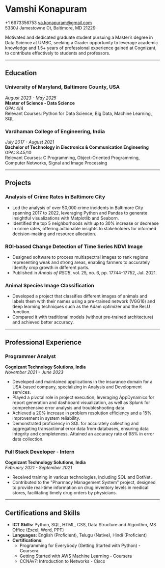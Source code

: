 # Vamshi Konapuram

+1 6673356753
va.konapuram@gmail.com  
5330J Jamestowne Ct, Baltimore, MD 21229  

Motivated and dedicated graduate student pursuing a Master’s degree in Data Science at UMBC, seeking a Grader opportunity to leverage academic knowledge and 1.5+ years of professional experience gained at Cognizant, to contribute effectively to students and professors.

---

## Education

### University of Maryland, Baltimore County, USA  
*August 2023 - May 2025*  
**Master of Science - Data Science**  
GPA: 4/4  
Relevant Courses: Python for Data Science, Big Data, Machine Learning, SQL

### Vardhaman College of Engineering, India  
*July 2017 - August 2021*  
**Bachelor of Technology in Electronics & Communication Engineering**  
GPA: 8.45/10  
Relevant Courses: C Programming, Object-Oriented Programming, Computer Networks, Signal and Image Processing

---

## Projects

### Analysis of Crime Rates in Baltimore City  
- Led the analysis of over 50,000 crime incidents in Baltimore City spanning 2017 to 2022, leveraging Python and Pandas to generate insightful visualizations with Matplotlib and Seaborn.
- Identified the top 5 neighborhoods with up to 30% increase or decrease in crime rates, offering actionable insights to stakeholders for informed decision-making and resource allocation.

### ROI-based Change Detection of Time Series NDVI Image  
- Designed software to process multispectral images to rank regions representing weak and strong areas, enabling farmers to accurately identify crop growth in different parts. 
- Published in *Annals of RSCB*, vol. 25, no. 6, pp. 17744-17752, Jul. 2021.

### Animal Species Image Classification  
- Developed a project that classifies different images of animals and labels them with their names using a pre-trained network (VGG16) and deep learning techniques such as the Adam optimizer and the ReLU function. 
- Compared it with traditional models (without pre-trained architecture) and achieved better accuracy.

---

## Professional Experience

### Programmer Analyst  
**Cognizant Technology Solutions, India**  
*November 2021 - June 2023*  
- Developed and maintained applications in the insurance domain for a USA-based company, specializing in Analysis and Development services.
- Played a pivotal role in project execution, leveraging AppDynamics for report generation and dashboard visualization, as well as Splunk for comprehensive error analysis and troubleshooting data. 
- Achieved a 20% increase in problem resolution efficiency and a 15% improvement in system reliability.
- Demonstrated proficiency in SQL for accurately collecting and aggregating transactional error data from databases, ensuring data integrity and completeness. Attained an accuracy rate of 98% in error data collection.

### Full Stack Developer - Intern  
**Cognizant Technology Solutions, India**  
*February 2021 - September 2021*  
- Received training in various technologies, including SQL and DotNet.
- Contributed to the "Pharmacy Management System" project, designed to provide real-time information on drug inventory levels in medical stores, facilitating timely drug orders by physicians.

---

## Certifications and Skills

- **ICT Skills:** Python, SQL, HTML, CSS, Data Structure and Algorithm, MS Office (Excel, Word, PPT)
- **Languages:** English (Proficient), Telugu (Native), Hindi (Proficient)
- **Certifications:**
  - Programming for Everybody (Getting Started with Python) - Coursera
  - Getting Started with AWS Machine Learning - Coursera
  - CCNAv7: Introduction to Networks - Cisco
